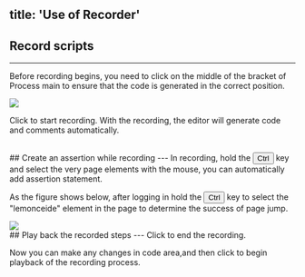 title: 'Use of Recorder'
---
## Record scripts
---

Before recording begins, you need to click on the middle of the bracket of Process main to ensure that the code is generated in the correct position. 

<img class="guide-images" src="/images/guide/recorder-01.png">

Click <i class="fa fa-circle" style="color:red"></i> to start recording. With the recording, the editor will generate code and comments automatically.

<br/>
## Create an assertion while recording
---
In recording, hold the <button>Ctrl</button> key and select the very page elements with the mouse, you can automatically add assertion statement.

As the figure shows below, after logging in hold the <button>Ctrl</button> key to select the "lemonceide" element in the page to determine the success of page jump.

<img class="guide-images" src="/images/guide/recorder-02.png">

<br/>
## Play back the recorded steps
---
Click <i class="fa fa-stop-circle-o" style="color:red"></i> to end the recording. 

Now you can make any changes in code area,and then click <i class="fa fa-play"></i> to begin playback of the recording process.